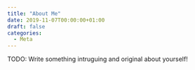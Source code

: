 ```yaml
---
title: "About Me"
date: 2019-11-07T00:00:00+01:00
draft: false
categories:
  - Meta
---
```


TODO: Write something intruguing and original about yourself!
